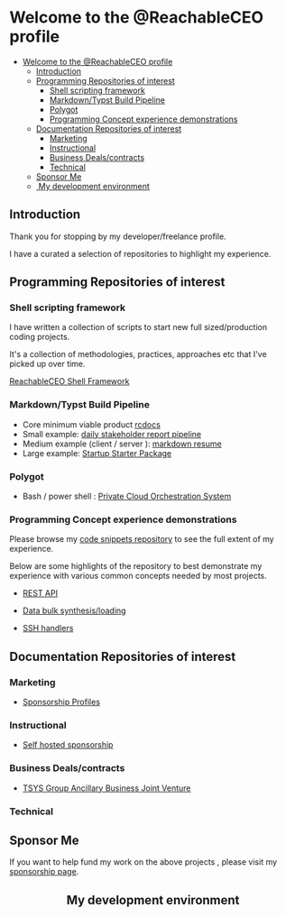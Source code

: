 # Welcome to the @ReachableCEO profile

- [Welcome to the @ReachableCEO profile](#welcome-to-the-reachableceo-profile)
  - [Introduction](#introduction)
  - [Programming Repositories of interest](#programming-repositories-of-interest)
    - [Shell scripting framework](#shell-scripting-framework)
    - [Markdown/Typst Build Pipeline](#markdowntypst-build-pipeline)
    - [Polygot](#polygot)
    - [Programming Concept experience demonstrations](#programming-concept-experience-demonstrations)
  - [Documentation Repositories of interest](#documentation-repositories-of-interest)
    - [Marketing](#marketing)
    - [Instructional](#instructional)
    - [Business Deals/contracts](#business-dealscontracts)
    - [Technical](#technical)
  - [Sponsor Me](#sponsor-me)
  - [️ My development environment ](#️-my-development-environment-)

## Introduction

Thank you for stopping by my developer/freelance profile.

I have a curated a selection of repositories to highlight my experience.

## Programming Repositories of interest

### Shell scripting framework

I have written a collection of scripts to start new full sized/production coding projects.

It's a collection of methodologies, practices, approaches etc that I've picked up over time.

[ReachableCEO Shell Framework](https://git.knownelement.com/reachableceo/ReachableCEO-ShellScriptPortfolio/src/branch/main/SysadminAutomation/ServerAutomation/ssh-handlers)

### Markdown/Typst Build Pipeline

- Core minimum viable product [rcdocs](https://git.knownelement.com/reachableceo/rcdoc-pipeline)
- Small example: [daily stakeholder report pipeline ](https://git.knownelement.com/reachableceo/DailyStakeholderReport-Pipeline)
- Medium example (client / server ): [markdown resume](https://git.knownelement.com/reachableceo/MarkdownResume-Pipeline-ClientExample)
- Large example: [Startup Starter Package](https://git.knownelement.com/RWSCP/StartupStarterPackage)

### Polygot

- Bash / power shell : [Private Cloud Orchestration System](https://git.knownelement.com/reachableceo/PrivateCloudOrchestrationSystem)

### Programming Concept experience demonstrations

Please browse my [code snippets repository]() to see the full extent of my experience.

Below are some highlights of the repository to best demonstrate my experience with various common concepts needed by most projects.  

- [REST API](Mhttps://git.knownelement.com/reachableceo/ReachableCEO-ShellScriptPortfolio/src/branch/main/SysadminAutomation/PHPIpam/phpipam_api_key.sh)

- [Data bulk synthesis/loading](https://git.knownelement.com/reachableceo/ReachableCEO-ShellScriptPortfolio/src/branch/main/ldif/genUser.sh)

- [SSH handlers](https://git.knownelement.com/reachableceo/ReachableCEO-ShellScriptPortfolio/src/branch/main/SysadminAutomation/ServerAutomation/ssh-handlers)

## Documentation Repositories of interest

### Marketing

- [Sponsorship Profiles](https://git.knownelement.com/reachableceo/SponsorshipProfiles)

### Instructional

- [Self hosted sponsorship](https://git.knownelement.com/reachableceo/selfhosted-sponsorship)

### Business Deals/contracts

- [TSYS Group Ancillary Business Joint Venture](https://git.knownelement.com/TSYSGroupBOD/TSYSAncillaryBusinessDealMemo)

### Technical

## Sponsor Me

If you want to help fund my work on the above projects , please visit my [sponsorship page]().

## <p align="center">️ My development environment </p>